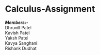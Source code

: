 # Calculus-Assignment

**<i>Members:-</i>**</br>
Dhruvill Patel</br>
Kavish Patel</br>
Yaksh Patel</br>
Kavya Sanghani</br>
Rishank Dudhat</br>


